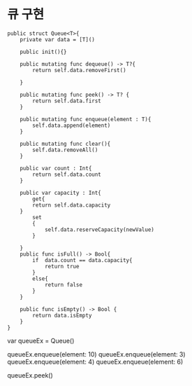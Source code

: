 # 큐 구현  

```
public struct Queue<T>{
    private var data = [T]()
    
    public init(){}
    
    public mutating func dequeue() -> T?{
        return self.data.removeFirst()
        
    }
    
    public mutating func peek() -> T? {
        return self.data.first
    }
    
    public mutating func enqueue(element : T){
        self.data.append(element)
    }
    
    public mutating func clear(){
        self.data.removeAll()
    }
    
    public var count : Int{
        return self.data.count
    }
    
    public var capacity : Int{
        get{
        return self.data.capacity
    }
        set
        {
            self.data.reserveCapacity(newValue)
        }
    
    }
    public func isFull() -> Bool{
        if  data.count == data.capacity{
            return true
        }
        else{
            return false
        }
    }
    
    public func isEmpty() -> Bool {
        return data.isEmpty
    }
}
```
    

var queueEx = Queue<Int>()

queueEx.enqueue(element: 10)
queueEx.enqueue(element: 3)
queueEx.enqueue(element: 4)
queueEx.enqueue(element: 6)

queueEx.peek()





